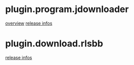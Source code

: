 # plugin.program.jdownloader #

[overview](http://addons.xbmc.org/show/plugin.program.jdownloader/)
[release infos](http://forum.xbmc.org/showthread.php?p=600896)

# plugin.download.rlsbb #

[release infos](http://forum.xbmc.org/showthread.php?p=134983)